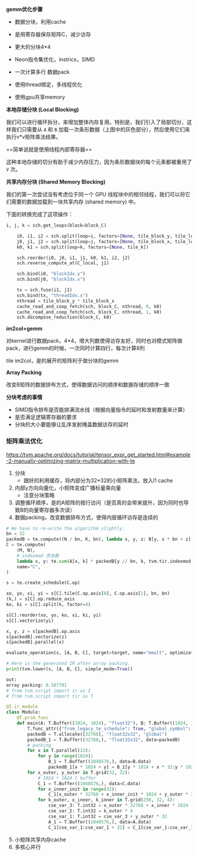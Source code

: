 **gemm优化步骤**

- 数据分块，利用cache
- 是用寄存器保存矩阵C，减少访存
- 更大的分块4*4
- Neon指令集优化，instrics，SIMD
- 一次计算多行 数据pack

- 使用thread绑定，多线程优化
- 使用gpu共享memory



**本地存储分块 (Local Blocking)**

我们可以进行循环拆分，来增加整体内存复用。特别是，我们引入了局部切分，这样我们只需要从 `A` 和 `B` 加载一次条形数据（上图中的灰色部分），然后使用它们来执行v*v矩阵乘法结果。

==简单说就是使用线程内部寄存器==

这种本地存储的切分有助于减少内存压力，因为条形数据块的每个元素都被重用了 `V` 次。



**共享内存分块 (Shared Memory Blocking)**

我们的第一次尝试没有考虑位于同一个 GPU 线程块中的相邻线程，我们可以将它们需要的数据加载到一块共享内存 (shared memory) 中。

下面的转换完成了这项操作：

```python
i, j, k = sch.get_loops(block=block_C)

    i0, i1, i2 = sch.split(loop=i, factors=[None, tile_block_y, tile_local_y])
    j0, j1, j2 = sch.split(loop=j, factors=[None, tile_block_x, tile_local_x])
    k0, k1 = sch.split(loop=k, factors=[None, tile_k])

    sch.reorder(i0, j0, i1, j1, k0, k1, i2, j2)
    sch.reverse_compute_at(C_local, j1)

    sch.bind(i0, "blockIdx.y")
    sch.bind(j0, "blockIdx.x")

    tx = sch.fuse(i1, j1)
    sch.bind(tx, "threadIdx.x")
    nthread = tile_block_y * tile_block_x
    cache_read_and_coop_fetch(sch, block_C, nthread, 0, k0)
    cache_read_and_coop_fetch(sch, block_C, nthread, 1, k0)
    sch.decompose_reduction(block_C, k0)
```



**im2col+gemm**

对kernel进行数据pack，4*4，增大列数使得访存友好，同时也对模式矩阵做pack，进行gemm的时候，一次同时计算四行，每次计算8列

tile im2col，是的展开的矩阵利于做分块的gemm



**Array Packing**

改变B矩阵的数据排布方式，使得数据访问的顺序和数据存储的顺序一致



**分块考虑的事情**

- SIMD指令排布是否能排满流水线（根据向量指令的延时和发射数量来计算）
- 是否满足逻辑寄存器的要求
- 分块的大小要能够让乱序发射掩盖数据访存的延时



### 矩阵乘法优化

https://tvm.apache.org/docs/tutorial/tensor_expr_get_started.html#example-2-manually-optimizing-matrix-multiplication-with-te

1. 分块
   - 跟好的利用缓存，将内部分为32*32的小矩阵乘法，放入l1 cache
2. 内部y方向向量化，小矩阵变成广播标量乘向量
   - 注意分块策略
3. 调整循环顺序，是的A矩阵的按行访问（是否真的会带来提升，因为同时也导致B的向量寄存器多次读）
4. 数据packing，改变数据排布方式，使得内层循环访存是连续的

```python
# We have to re-write the algorithm slightly.
bn = 32
packedB = te.compute((N / bn, K, bn), lambda x, y, z: B[y, x * bn + z], name="packedB")
C = te.compute(
    (M, N),
    # indexmod 求余数
    lambda x, y: te.sum(A[x, k] * packedB[y // bn, k, tvm.tir.indexmod(y, bn)], axis=k),
    name="C",
)

s = te.create_schedule(C.op)

xo, yo, xi, yi = s[C].tile(C.op.axis[0], C.op.axis[1], bn, bn)
(k,) = s[C].op.reduce_axis
ko, ki = s[C].split(k, factor=4)

s[C].reorder(xo, yo, ko, xi, ki, yi)
s[C].vectorize(yi)

x, y, z = s[packedB].op.axis
s[packedB].vectorize(z)
s[packedB].parallel(x)

evaluate_operation(s, [A, B, C], target=target, name="mmult", optimization="array packing", log=log)

# Here is the generated IR after array packing.
print(tvm.lower(s, [A, B, C], simple_mode=True))
```

```python
out:
array packing: 0.107791
# from tvm.script import ir as I
# from tvm.script import tir as T

@I.ir_module
class Module:
    @T.prim_func
    def main(A: T.Buffer((1024, 1024), "float32"), B: T.Buffer((1024, 1024), "float32"), C: T.Buffer((1024, 1024), "float32")):
        T.func_attr({"from_legacy_te_schedule": True, "global_symbol": "main", "tir.noalias": True})
        packedB = T.allocate([32768], "float32x32", "global")
        packedB_1 = T.Buffer((32768,), "float32x32", data=packedB)
        # packing
        for x in T.parallel(32):
            for y in range(1024):
                B_1 = T.Buffer((1048576,), data=B.data)
                packedB_1[x * 1024 + y] = B_1[y * 1024 + x * 32:y * 1024 + x * 32 + 32]
        for x_outer, y_outer in T.grid(32, 32):
            # 1024 * 1024 C buffer
            C_1 = T.Buffer((1048576,), data=C.data)
            for x_inner_init in range(32):
                C_1[x_outer * 32768 + x_inner_init * 1024 + y_outer * 32:x_outer * 32768 + x_inner_init * 1024 + y_outer * 32 + 32] = T.Broadcast(T.float32(0), 32)
            for k_outer, x_inner, k_inner in T.grid(256, 32, 4):
                cse_var_3: T.int32 = x_outer * 32768 + x_inner * 1024
                cse_var_2: T.int32 = k_outer * 4
                cse_var_1: T.int32 = cse_var_3 + y_outer * 32
                A_1 = T.Buffer((1048576,), data=A.data)
                C_1[cse_var_1:cse_var_1 + 32] = C_1[cse_var_1:cse_var_1 + 32] + T.Broadcast(A_1[cse_var_3 + cse_var_2 + k_inner], 32) * packedB_1[y_outer * 1024 + cse_var_2 + k_inner]
```

5. 小矩阵共享内存cache
5. 多核心并行
